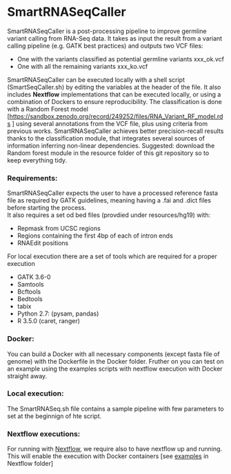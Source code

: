# SmartRNASeqCaller

SmartRNASeqCaller is a post-processing pipeline to improve germline variant calling from RNA-Seq data.
It takes as input the result from a variant calling pipeline (e.g. GATK best practices)  and outputs two VCF files:
 

 - One with the variants classified as potential germline variants xxx_ok.vcf
 - One with all the remaining variants xxx_ko.vcf

SmartRNASeqCaller can be executed locally with a shell script (SmartSeqCaller.sh) by editing the variables at the header of the file. It also includes **Nextflow** implementations that can be executed locally, or using a combination of Dockers to ensure reproducibility.
The classification is done with a Random Forest model [https://sandbox.zenodo.org/record/249252/files/RNA_Variant_RF_model.rds
] using several annotations from the VCF file, plus using criteria from previous works. SmartRNASeqCaller achieves better precision-recall results thanks to the classification module, that integrates several sources of information inferring non-linear dependencies.
Suggested: download the Random forest module in the resource folder of this git repository so to keep everything tidy.


### Requirements:
SmartRNASeqCaller expects the user to have a processed reference fasta file as required by GATK guidelines, meaning having a .fai and .dict files before starting the process.  
It also requires a set od bed files (provdied under resources/hg19) with:

 - Repmask from UCSC regions
 - Regions containing the first 4bp of each of intron ends 
 - RNAEdit positions

For local execution there are a set of tools which are required for a proper execution
 - GATK 3.6-0
 - Samtools
 - Bcftools
 - Bedtools
 - tabix
 - Python 2.7: (pysam, pandas)
 - R 3.5.0 (caret, ranger) 

### Docker: 
You can build a Docker with all necessary components (except fasta file of genome) with the Dockerfile in the Docker folder.
Fruther on you can test on an example using the examples scripts with nextflow execution with Docker straight away.

### Local execution:
The SmartRNASeq.sh file contains a sample pipeline with few parameters to set at the beginnign of hte script.


### Nextflow executions:  
For running with [Nextflow](https://www.nextflow.io/), we require also to have nextflow up and running. This will enable the execution with Docker containers [see [examples](https://github.com/inab/SmartRNASeqCaller/blob/master/Nextflow/exec_line.sh)  in Nextflow folder]
